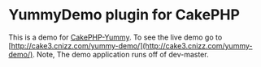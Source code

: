 # YummyDemo plugin for CakePHP

This is a demo for [CakePHP-Yummy](https://github.com/cnizzardini/cakephp-yummy). To see the live demo go to 
[http://cake3.cnizz.com/yummy-demo/](http://cake3.cnizz.com/yummy-demo/). Note, The demo application runs off of 
dev-master.